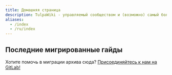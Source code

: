 ```yaml
---
title: Домашняя страница
description: TulpaWiki - управляемый сообществом и (возможно) самый большой источник информации о тульпах.
aliases:
  - /index
  - /ru/index
---
```

## Последние мигрированные гайды
Хотите помочь в миграции архива сюда? [Присоединяйтесь к нам на GitLab!](https://gitlab.com/tulpawiki/archive)
